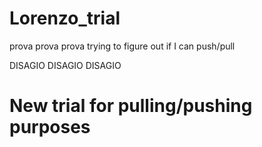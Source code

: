 # Lorenzo_trial
prova prova prova
trying to figure out if I can push/pull


DISAGIO DISAGIO DISAGIO

# New trial for pulling/pushing purposes
